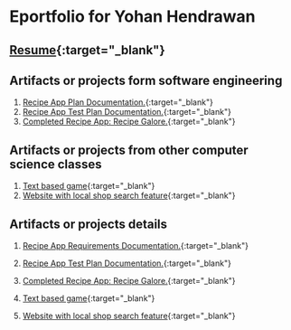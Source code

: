 # Eportfolio for Yohan Hendrawan
## [Resume](https://github.com/centuryorder/Eportfolio/blob/master/Resume){:target="_blank"}
## Artifacts or projects form software engineering
1. [Recipe App Plan Documentation.](https://docs.google.com/document/d/1x-oBQozXc0KV2VCZILPoJpBXemT-pWt7Lr9LIIoeOBU/edit?usp=sharing){:target="_blank"}
2. [Recipe App Test Plan Documentation.](https://docs.google.com/document/d/1x-oBQozXc0KV2VCZILPoJpBXemT-pWt7Lr9LIIoeOBU/edit?usp=sharing){:target="_blank"}
3. [Completed Recipe App: Recipe Galore.](https://gitlab.com/Centuryorder/RecipeAndroidApp.git){:target="_blank"}
## Artifacts or projects from other computer science classes
1. [Text based game](https://github.com/centuryorder/cpsc240_group2_project){:target="_blank"}
2. [Website with local shop search feature](https://gitlab.com/Centuryorder/supersearch.git){:target="_blank"}
## Artifacts or projects details
1. [Recipe App Requirements Documentation.](https://docs.google.com/document/d/1x-oBQozXc0KV2VCZILPoJpBXemT-pWt7Lr9LIIoeOBU/edit){:target="_blank"}

2. [Recipe App Test Plan Documentation.](https://docs.google.com/document/d/1K8aK00TtRqugdUm1JNZ9M00WNMPXNvQ6ghaE-ZjUbAk/edit){:target="_blank"}

3. [Completed Recipe App: Recipe Galore.](https://gitlab.com/Centuryorder/RecipeAndroidApp.git){:target="_blank"}

4. [Text based game](https://github.com/centuryorder/cpsc240_group2_project){:target="_blank"}

5. [Website with local shop search feature](https://gitlab.com/Centuryorder/supersearch.git){:target="_blank"}
